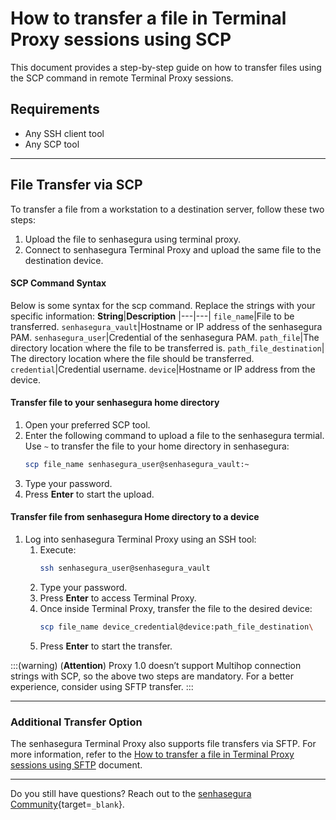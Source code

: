 # How to transfer a file in Terminal Proxy sessions using SCP

This document provides a step-by-step guide on how to transfer files using the SCP command in remote Terminal Proxy sessions.

## Requirements

* Any SSH client tool
* Any SCP tool

---
## File Transfer via SCP
To transfer a file from a workstation to a destination server, follow these two steps:

1. Upload the file to senhasegura using terminal proxy.
2. Connect to senhasegura Terminal Proxy and upload the same file to the destination device.

#### SCP Command Syntax

Below is some syntax for the scp command. Replace the strings with your specific information:
**String**|**Description**
|---|---|
`file_name`|File to be transferred.
`senhasegura_vault`|Hostname or IP address of the senhasegura PAM.
`senhasegura_user`|Credential of the senhasegura PAM.
`path_file`|The directory location where the file to be transferred is.
`path_file_destination`| The directory location where the file should be transferred.
`credential`|Credential username.
`device`|Hostname or IP address from the device.

#### Transfer file to your senhasegura home directory
1. Open your preferred SCP tool.
2. Enter the following command to upload a file to the senhasegura termial. Use `~` to transfer the file to your home directory in senhasegura:
    ```bash
    scp file_name senhasegura_user@senhasegura_vault:~
    ```
3. Type your password.
4. Press **Enter** to start the upload.

#### Transfer file from senhasegura Home directory to a device
1. Log into senhasegura Terminal Proxy using an SSH tool:
    1. Execute:
        ```bash
        ssh senhasegura_user@senhasegura_vault
        ```
    3. Type your password.
    4. Press **Enter** to access Terminal Proxy.
    5. Once inside Terminal Proxy, transfer the file to the desired device:
        ```bash
        scp file_name device_credential@device:path_file_destination\
        ```
    5. Press **Enter** to start the transfer.

:::(warning) (**Attention**)
Proxy 1.0 doesn’t support Multihop connection strings with SCP, so the above two steps are mandatory. For a better experience, consider using SFTP transfer.
:::

---

### Additional Transfer Option

The senhasegura Terminal Proxy also supports file transfers via SFTP. For more information, refer to the [How to transfer a file in Terminal Proxy sessions using SFTP](/v3-33/docs/how-to-transfer-a-file-in-terminal-proxy-sessions-using-sftp-2) document.

---
Do you still have questions? Reach out to the [senhasegura Community](https://community.senhasegura.io/){target=`_blank`}.